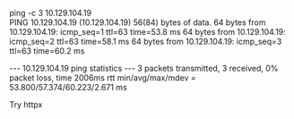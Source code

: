 

ping -c 3 10.129.104.19                                   
PING 10.129.104.19 (10.129.104.19) 56(84) bytes of data.
64 bytes from 10.129.104.19: icmp_seq=1 ttl=63 time=53.8 ms
64 bytes from 10.129.104.19: icmp_seq=2 ttl=63 time=58.1 ms
64 bytes from 10.129.104.19: icmp_seq=3 ttl=63 time=60.2 ms

--- 10.129.104.19 ping statistics ---
3 packets transmitted, 3 received, 0% packet loss, time 2006ms
rtt min/avg/max/mdev = 53.800/57.374/60.223/2.671 ms


Try httpx
